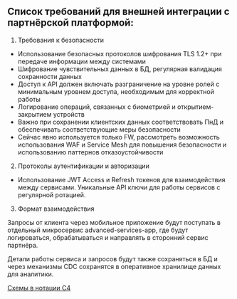## Список требований для внешней интеграции с партнёрской платформой:

1. Требования к безопасности

* Использование безопасных протоколов шифрования TLS 1.2+ при передаче информации между системами
* Шифрование чувствительных данных в БД, регулярная валидация сохранности данных
* Доступ к API должен включать разграничение на уровне ролей с минимальным уровнем доступа, необходимым для корректной работы
* Логирование операций, связанных с биометрией и открытием-закрытием устройств
* Важно при сохранении клиентских данных соответствовать ПнД и обеспечивать соответствующие меры безопасности
* Сейчас явно используется только FW, рассмотреть возможность использования WAF и Service Mesh для повышения безопасности и использованию паттернов отказоустойчивости

2. Протоколы аутентификации и авторизации

* Использование JWT Access и Refresh токенов для взаимодействия между сервисами. Уникальные API ключи для работы сервисов с регулярной ротацией.

3. Формат взаимодействия

Запросы от клиента через мобильное приложение будут поступать в отдельный микросервис advanced-services-app,
 где будут логироваться, обрабатываться и направлять в сторонний сервис партнёра.
 
Детали работы сервиса и запросов будут также сохраняться в БД и через механизмы CDC сохранятся в оперативное хранилище данных для аналитики.


[Схемы в нотации C4](PropDevelopment_С4_model.drawio)